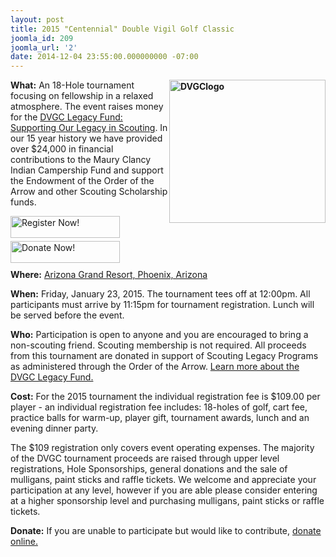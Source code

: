 ```yaml
---
layout: post
title: 2015 "Centennial" Double Vigil Golf Classic
joomla_id: 209
joomla_url: '2'
date: 2014-12-04 23:55:00.000000000 -07:00
---
```

<p><strong><img style="float: right;" src="images/DVGClogo.jpg" alt="DVGClogo" width="250" height="229" />What:</strong>&nbsp;An 18-Hole tournament focusing on fellowship in a relaxed atmosphere. The event raises money for the&nbsp;<a href="http://dvgc.org/our-causes/dvgc-legacy-fund" target="_blank">DVGC Legacy Fund: Supporting Our Legacy in Scouting</a>. In our 15 year history we have provided over $24,000 in financial contributions to the Maury Clancy Indian Campership Fund and support the Endowment of the Order of the Arrow and other Scouting Scholarship funds.</p>
<p><a href="https://dvgc.org/signup" target="_blank"><img style="margin-top: 0px; margin-bottom: 5px; vertical-align: middle;" src="images/register.png" alt="Register Now! " width="175" height="35" /></a><a href="https://dvgc.org/give" target="_blank"><img style="margin-top: 0px; margin-bottom: 5px; vertical-align: middle; float: left;" src="images/donate.png" alt="Donate Now!" width="175" height="35" /></a></p>
<p>&nbsp;</p>
<p><strong>Where:</strong>&nbsp;<a href="http://www.arizonagrandresort.com/arizona-golf-courses.php" target="_blank">Arizona Grand Resort, Phoenix, Arizona</a><a href="http://dvgc.org/tournament/the-course" target="_blank"><br /></a></p>
<p><strong>When:</strong>&nbsp;Friday, January 23, 2015. The tournament tees off at 12:00pm. All participants must arrive by 11:15pm for tournament registration. Lunch will be served before the event.</p>
<p><strong>Who:</strong>&nbsp;Participation is open to anyone and you are encouraged to bring a non-scouting friend. Scouting membership is not required. All proceeds from this tournament are donated in support of Scouting Legacy Programs as administered through the Order of the Arrow.&nbsp;<a href="http://dvgc.org/our-causes/dvgc-legacy-fund" target="_blank">Learn more about the DVGC Legacy Fund.</a></p>
<p><strong>Cost:</strong>&nbsp;For the 2015 tournament the individual registration fee is $109.00 per player - an individual registration fee includes: 18-holes of golf, cart fee, practice balls for warm-up, player gift, tournament awards, lunch and an evening dinner party.</p>
<p>The $109 registration only covers event operating expenses. The majority of the DVGC tournament proceeds are raised through upper level registrations, Hole Sponsorships, general donations and the sale of mulligans, paint sticks and raffle tickets. We welcome and appreciate your participation at any level, however if you are able please consider entering at a higher sponsorship level and purchasing mulligans, paint sticks or raffle tickets.</p>
<p><strong>Donate:</strong>&nbsp;If you are unable to participate but would like to contribute,&nbsp;<a href="https://dvgc.org/give" target="_blank">donate online.</a></p>
